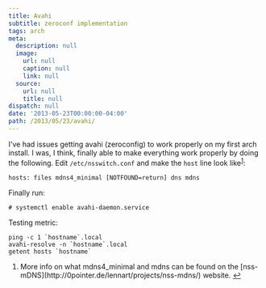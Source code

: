 ```yaml
---
title: Avahi
subtitle: zeroconf implementation
tags: arch
meta:
  description: null
  image:
    url: null
    caption: null
    link: null
  source:
    url: null
    title: null
dispatch: null
date: '2013-05-23T00:00:00-04:00'
path: /2013/05/23/avahi/
---
```


I've had issues getting avahi (zeroconfig) to work properly on my first arch install. I was, I think, finally able to make everything work properly by doing the following. Edit `/etc/nsswitch.conf` and make the `host` line look like<sup id="#fn1r-2013-05-23">[1]</sup>:

	hosts: files mdns4_minimal [NOTFOUND=return] dns mdns

Finally run:

	# systemctl enable avahi-daemon.service

Testing metric:

	ping -c 1 `hostname`.local
	avahi-resolve -n `hostname`.local
	getent hosts `hostname`


  <div class="footnotes">
  <ol>
    <li id='fn1-2013-05-23'>
     <p>More info on what mdns4_minimal and mdns can be found on the [nss-mDNS](http://0pointer.de/lennart/projects/nss-mdns/) website.
    <a href="#fn1r-2013-05-23">&#x21A9;&#xFE0E;</a></p></li>
  </ol>
  </div>

  [1]: #fn1-2013-05-23

